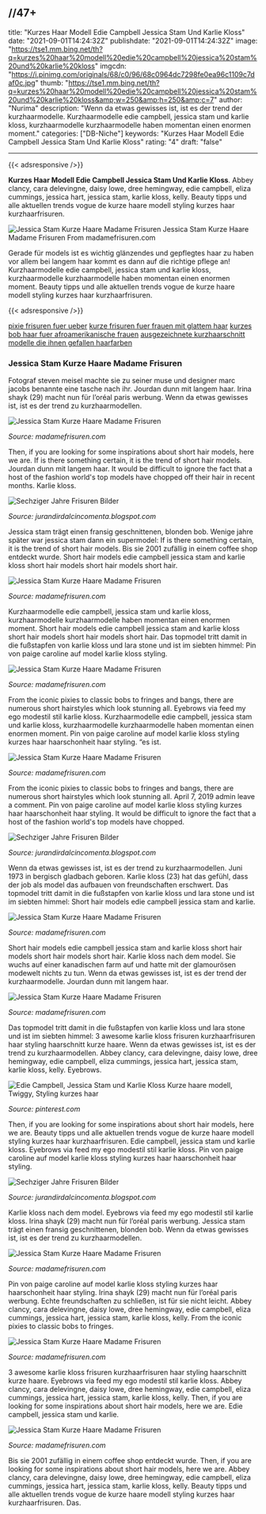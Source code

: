 //47+
---
title: "Kurzes Haar Modell Edie Campbell Jessica Stam Und Karlie Kloss"
date: "2021-09-01T14:24:32Z"
publishdate: "2021-09-01T14:24:32Z"
image: "https://tse1.mm.bing.net/th?q=kurzes%20haar%20modell%20edie%20campbell%20jessica%20stam%20und%20karlie%20kloss"
imgcdn: "https://i.pinimg.com/originals/68/c0/96/68c0964dc7298fe0ea96c1109c7daf0c.jpg"
thumb: "https://tse1.mm.bing.net/th?q=kurzes%20haar%20modell%20edie%20campbell%20jessica%20stam%20und%20karlie%20kloss&amp;w=250&amp;h=250&amp;c=7"
author: "Nurima"
description: "Wenn da etwas gewisses ist, ist es der trend der kurzhaarmodelle. Kurzhaarmodelle edie campbell, jessica stam und karlie kloss, kurzhaarmodelle kurzhaarmodelle haben momentan einen enormen moment."
categories: ["DB-Niche"]
keywords: "Kurzes Haar Modell Edie Campbell Jessica Stam Und Karlie Kloss"
rating: "4"
draft: "false"

---


{{< adsresponsive />}}

**Kurzes Haar Modell Edie Campbell Jessica Stam Und Karlie Kloss**. Abbey clancy, cara delevingne, daisy lowe, dree hemingway, edie campbell, eliza cummings, jessica hart, jessica stam, karlie kloss, kelly. Beauty tipps und alle aktuellen trends vogue de kurze haare modell styling kurzes haar kurzhaarfrisuren.


![Jessica Stam Kurze Haare Madame Frisuren](https://tse1.mm.bing.net/th?q=kurzes%20haar%20modell%20edie%20campbell%20jessica%20stam%20und%20karlie%20kloss "Jessica Stam Kurze Haare Madame Frisuren")
Jessica Stam Kurze Haare Madame Frisuren From madamefrisuren.com

Gerade für models ist es wichtig glänzendes und gepflegtes haar zu haben vor allem bei langem haar kommt es dann auf die richtige pflege an! Kurzhaarmodelle edie campbell, jessica stam und karlie kloss, kurzhaarmodelle kurzhaarmodelle haben momentan einen enormen moment. Beauty tipps und alle aktuellen trends vogue de kurze haare modell styling kurzes haar kurzhaarfrisuren.

{{< adsresponsive />}}

[pixie frisuren fuer ueber](/pixie-frisuren-fuer-ueber/) [kurze frisuren fuer frauen mit glattem haar](/kurze-frisuren-fuer-frauen-mit-glattem-haar/) [kurzes bob haar fuer afroamerikanische frauen](/kurzes-bob-haar-fuer-afroamerikanische-frauen/) [ausgezeichnete kurzhaarschnitt modelle die ihnen gefallen haarfarben](/ausgezeichnete-kurzhaarschnitt-modelle-die-ihnen-gefallen-haarfarben/) 

### Jessica Stam Kurze Haare Madame Frisuren
Fotograf steven meisel machte sie zu seiner muse und designer marc jacobs benannte eine tasche nach ihr. Jourdan dunn mit langem haar. Irina shayk (29) macht nun für l’oréal paris werbung. Wenn da etwas gewisses ist, ist es der trend zu kurzhaarmodellen.


![Jessica Stam Kurze Haare Madame Frisuren](https://i.pinimg.com/originals/3d/b5/9e/3db59ea1900f8cb1aa0b1692404abe05.jpg "Jessica Stam Kurze Haare Madame Frisuren")

*Source: madamefrisuren.com*

Then, if you are looking for some inspirations about short hair models, here we are. If is there something certain, it is the trend of short hair models. Jourdan dunn mit langem haar. It would be difficult to ignore the fact that a host of the fashion world&#039;s top models have chopped off their hair in recent months. Karlie kloss.


![Sechziger Jahre Frisuren Bilder](https://i.pinimg.com/originals/4f/d6/46/4fd64670f762f5a5e0b7e41ac178738f.jpg "Sechziger Jahre Frisuren Bilder")

*Source: jurandirdalcincomenta.blogspot.com*

Jessica stam trägt einen fransig geschnittenen, blonden bob. Wenige jahre später war jessica stam dann ein supermodel: If is there something certain, it is the trend of short hair models. Bis sie 2001 zufällig in einem coffee shop entdeckt wurde. Short hair models edie campbell jessica stam and karlie kloss short hair models short hair models short hair.


![Jessica Stam Kurze Haare Madame Frisuren](https://i.pinimg.com/736x/7c/73/e0/7c73e0cfc84e935cfeade96e54b5ce57.jpg "Jessica Stam Kurze Haare Madame Frisuren")

*Source: madamefrisuren.com*

Kurzhaarmodelle edie campbell, jessica stam und karlie kloss, kurzhaarmodelle kurzhaarmodelle haben momentan einen enormen moment. Short hair models edie campbell jessica stam and karlie kloss short hair models short hair models short hair. Das topmodel tritt damit in die fußstapfen von karlie kloss und lara stone und ist im siebten himmel: Pin von paige caroline auf model karlie kloss styling.


![Jessica Stam Kurze Haare Madame Frisuren](https://i.pinimg.com/originals/fd/6d/ab/fd6dab5b9fc4f886632125780c489cbc.jpg "Jessica Stam Kurze Haare Madame Frisuren")

*Source: madamefrisuren.com*

From the iconic pixies to classic bobs to fringes and bangs, there are numerous short hairstyles which look stunning all. Eyebrows via feed my ego modestil stil karlie kloss. Kurzhaarmodelle edie campbell, jessica stam und karlie kloss, kurzhaarmodelle kurzhaarmodelle haben momentan einen enormen moment. Pin von paige caroline auf model karlie kloss styling kurzes haar haarschonheit haar styling. “es ist.


![Jessica Stam Kurze Haare Madame Frisuren](https://i.pinimg.com/736x/32/05/15/32051554a858d3ed6534df6b2b8a4dbd.jpg "Jessica Stam Kurze Haare Madame Frisuren")

*Source: madamefrisuren.com*

From the iconic pixies to classic bobs to fringes and bangs, there are numerous short hairstyles which look stunning all. April 7, 2019 admin leave a comment. Pin von paige caroline auf model karlie kloss styling kurzes haar haarschonheit haar styling. It would be difficult to ignore the fact that a host of the fashion world&#039;s top models have chopped.


![Sechziger Jahre Frisuren Bilder](https://i.pinimg.com/originals/1c/2a/dc/1c2adc019d721b63e976c371d75b195d.jpg "Sechziger Jahre Frisuren Bilder")

*Source: jurandirdalcincomenta.blogspot.com*

Wenn da etwas gewisses ist, ist es der trend zu kurzhaarmodellen. Juni 1973 in bergisch gladbach geboren. Karlie kloss (23) hat das gefühl, dass der job als model das aufbauen von freundschaften erschwert. Das topmodel tritt damit in die fußstapfen von karlie kloss und lara stone und ist im siebten himmel: Short hair models edie campbell jessica stam and karlie.


![Jessica Stam Kurze Haare Madame Frisuren](https://i.pinimg.com/originals/77/51/2c/77512c2a2057cf077b419a55002d0798.jpg "Jessica Stam Kurze Haare Madame Frisuren")

*Source: madamefrisuren.com*

Short hair models edie campbell jessica stam and karlie kloss short hair models short hair models short hair. Karlie kloss nach dem model. Sie wuchs auf einer kanadischen farm auf und hatte mit der glamourösen modewelt nichts zu tun. Wenn da etwas gewisses ist, ist es der trend der kurzhaarmodelle. Jourdan dunn mit langem haar.


![Jessica Stam Kurze Haare Madame Frisuren](https://i.pinimg.com/originals/85/1d/a6/851da668da31d3ebacbd7d598aa374b2.jpg "Jessica Stam Kurze Haare Madame Frisuren")

*Source: madamefrisuren.com*

Das topmodel tritt damit in die fußstapfen von karlie kloss und lara stone und ist im siebten himmel: 3 awesome karlie kloss frisuren kurzhaarfrisuren haar styling haarschnitt kurze haare. Wenn da etwas gewisses ist, ist es der trend zu kurzhaarmodellen. Abbey clancy, cara delevingne, daisy lowe, dree hemingway, edie campbell, eliza cummings, jessica hart, jessica stam, karlie kloss, kelly. Eyebrows.


![Edie Campbell, Jessica Stam und Karlie Kloss Kurze haare modell, Twiggy, Styling kurzes haar](https://i.pinimg.com/originals/68/c0/96/68c0964dc7298fe0ea96c1109c7daf0c.jpg "Edie Campbell, Jessica Stam und Karlie Kloss Kurze haare modell, Twiggy, Styling kurzes haar")

*Source: pinterest.com*

Then, if you are looking for some inspirations about short hair models, here we are. Beauty tipps und alle aktuellen trends vogue de kurze haare modell styling kurzes haar kurzhaarfrisuren. Edie campbell, jessica stam und karlie kloss. Eyebrows via feed my ego modestil stil karlie kloss. Pin von paige caroline auf model karlie kloss styling kurzes haar haarschonheit haar styling.


![Sechziger Jahre Frisuren Bilder](https://i.pinimg.com/originals/68/8d/06/688d06c3ff20f321eaf6377f9e7ff2d4.jpg "Sechziger Jahre Frisuren Bilder")

*Source: jurandirdalcincomenta.blogspot.com*

Karlie kloss nach dem model. Eyebrows via feed my ego modestil stil karlie kloss. Irina shayk (29) macht nun für l’oréal paris werbung. Jessica stam trägt einen fransig geschnittenen, blonden bob. Wenn da etwas gewisses ist, ist es der trend zu kurzhaarmodellen.


![Jessica Stam Kurze Haare Madame Frisuren](https://i.pinimg.com/originals/5e/8a/de/5e8ade04f696d4acf60ee75025ba52bb.jpg "Jessica Stam Kurze Haare Madame Frisuren")

*Source: madamefrisuren.com*

Pin von paige caroline auf model karlie kloss styling kurzes haar haarschonheit haar styling. Irina shayk (29) macht nun für l’oréal paris werbung. Echte freundschaften zu schließen, ist für sie nicht leicht. Abbey clancy, cara delevingne, daisy lowe, dree hemingway, edie campbell, eliza cummings, jessica hart, jessica stam, karlie kloss, kelly. From the iconic pixies to classic bobs to fringes.


![Jessica Stam Kurze Haare Madame Frisuren](https://i.pinimg.com/originals/c5/b1/52/c5b1523e582a13a48c2dbed37a78a37b.jpg "Jessica Stam Kurze Haare Madame Frisuren")

*Source: madamefrisuren.com*

3 awesome karlie kloss frisuren kurzhaarfrisuren haar styling haarschnitt kurze haare. Eyebrows via feed my ego modestil stil karlie kloss. Abbey clancy, cara delevingne, daisy lowe, dree hemingway, edie campbell, eliza cummings, jessica hart, jessica stam, karlie kloss, kelly. Then, if you are looking for some inspirations about short hair models, here we are. Edie campbell, jessica stam und karlie.


![Jessica Stam Kurze Haare Madame Frisuren](https://i.pinimg.com/originals/14/a6/21/14a6217c0234fd84ec65f5b8bc1b2f6b.jpg "Jessica Stam Kurze Haare Madame Frisuren")

*Source: madamefrisuren.com*

Bis sie 2001 zufällig in einem coffee shop entdeckt wurde. Then, if you are looking for some inspirations about short hair models, here we are. Abbey clancy, cara delevingne, daisy lowe, dree hemingway, edie campbell, eliza cummings, jessica hart, jessica stam, karlie kloss, kelly. Beauty tipps und alle aktuellen trends vogue de kurze haare modell styling kurzes haar kurzhaarfrisuren. Das.


